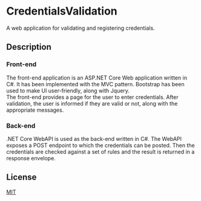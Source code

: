 # CredentialsValidation
A web application for validating and registering credentials.

## Description

### Front-end
The front-end application is an ASP.NET Core Web application written in C#. It has been implemented with the MVC pattern.
Bootstrap has been used to make UI user-friendly, along with Jquery.\
The front-end provides a page for the user to enter credentials. After validation, the user is informed if they are valid or not, along with the appropriate messages.


### Back-end
.NET Core WebAPI is used as the back-end written in C#. The WebAPI exposes a POST endpoint to which the credentials can be posted. Then the credentials are checked against a set of rules and the result is returned in a response envelope.


## License
[MIT](https://choosealicense.com/licenses/mit/)
